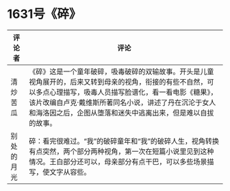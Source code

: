 # 1631号《碎》
评论者 | 评论 |
|---|---|
清炒苦瓜|《碎》这是一个童年破碎，吸毒破碎的双输故事。开头是儿童视角展开的，后来又转到母亲的视角，衔接的有些不自然，可以多点心理描写，吸毒人员描写脸谱化，看一看电影《糖果》，该片改编自卢克·戴维斯所著同名小说，讲述了丹在沉沦于女人和海洛因之后，企图从堕落和迷失中逃离出来，但是难以自拔的故事。
别处的月光|碎：看完很难过。“我”的破碎童年和“我”的破碎人生，视角转换有点突然，两个部分两种视角，第一次在短篇小说里见到这种情况。王白部分还可以，母亲部分有点干巴，可以多些场景描写，使文字从容些。